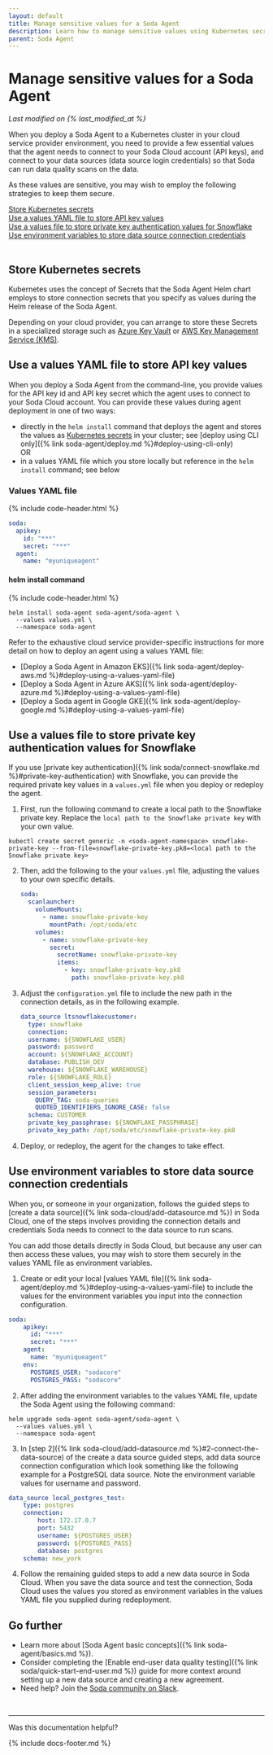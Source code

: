 ```yaml
---
layout: default
title: Manage sensitive values for a Soda Agent
description: Learn how to manage sensitive values using Kubernetes secrets and environment variables.
parent: Soda Agent
---
```


# Manage sensitive values for a Soda Agent
*Last modified on {% last_modified_at %}*

When you deploy a Soda Agent to a Kubernetes cluster in your cloud service provider environment, you need to provide a few essential values that the agent needs to connect to your Soda Cloud account (API keys), and connect to your data sources (data source login credentials) so that Soda can run data quality scans on the data.

As these values are sensitive, you may wish to employ the following strategies to keep them secure.

[Store Kubernetes secrets](#store-kubernetes-secrets)<br />
[Use a values YAML file to store API key values](#use-a-values-yaml-file-to-store-api-key-values)<br />
[Use a values file to store private key authentication values for Snowflake](#use-a-values-file-to-store-private-key-authentication-values-for-snowflake)<br />
[Use environment variables to store data source connection credentials](#use-environment-variables-to-store-data-source-connection-credentials)<br />
<br />

## Store Kubernetes secrets

Kubernetes uses the concept of Secrets that the Soda Agent Helm chart employs to store connection secrets that you specify as values during the Helm release of the Soda Agent. 

Depending on your cloud provider, you can arrange to store these Secrets in a specialized storage such as <a href="https://learn.microsoft.com/en-us/azure/key-vault/general/basic-concepts" target="_blank">Azure Key Vault</a> or <a href="https://docs.aws.amazon.com/kms/latest/developerguide/overview.html" target="_blank">AWS Key Management Service (KMS)</a>.

## Use a values YAML file to store API key values 

When you deploy a Soda Agent from the command-line, you provide values for the API key id and API key secret which the agent uses to connect to your Soda Cloud account. You can provide these values during agent deployment in one of two ways:
* directly in the `helm install` command that deploys the agent and stores the values as <a href="https://kubernetes.io/docs/concepts/configuration/secret/" target="_blank">Kubernetes secrets</a> in your cluster; see [deploy using CLI only]({% link soda-agent/deploy.md %}#deploy-using-cli-only)<br />
OR
* in a values YAML file which you store locally but reference in the `helm install` command; see below

### Values YAML file
{% include code-header.html %}
```yaml
soda:
  apikey:
    id: "***"
    secret: "***"
  agent:
    name: "myuniqueagent"
```

#### helm install command
{% include code-header.html %}
```shell
helm install soda-agent soda-agent/soda-agent \
  --values values.yml \
  --namespace soda-agent
```

Refer to the exhaustive cloud service provider-specific instructions for more detail on how to deploy an agent using a values YAML file:
* [Deploy a Soda Agent in Amazon EKS]({% link soda-agent/deploy-aws.md %}#deploy-using-a-values-yaml-file)
* [Deploy a Soda Agent in Azure AKS]({% link soda-agent/deploy-azure.md %}#deploy-using-a-values-yaml-file)
* [Deploy a Soda agent in Google GKE]({% link soda-agent/deploy-google.md %}#deploy-using-a-values-yaml-file)


## Use a values file to store private key authentication values for Snowflake

If you use [private key authentication]({% link soda/connect-snowflake.md %}#private-key-authentication) with Snowflake, you can provide the required private key values in a `values.yml` file when you deploy or redeploy the agent.

1. First, run the following command to create a local path to the Snowflake private key. Replace the `local path to the Snowflake private key` with your own value.
```shell
kubectl create secret generic -n <soda-agent-namespace> snowflake-private-key --from-file=snowflake-private-key.pk8=<local path to the Snowflake private key>
```
2. Then, add the following to the your `values.yml` file, adjusting the values to your own specific details.
    ```yaml
    soda:
      scanlauncher:
        volumeMounts:
          - name: snowflake-private-key
            mountPath: /opt/soda/etc
        volumes:
          - name: snowflake-private-key
            secret:
              secretName: snowflake-private-key
              items:
                - key: snowflake-private-key.pk8
                  path: snowflake-private-key.pk8
    ```
3. Adjust the `configuration.yml` file to include the new path in the connection details, as in the following example.
    ```yaml
    data_source ltsnowflakecustomer:
      type: snowflake
      connection:
      username: ${SNOWFLAKE_USER}
      password: password
      account: ${SNOWFLAKE_ACCOUNT}
      database: PUBLISH_DEV
      warehouse: ${SNOWFLAKE_WAREHOUSE}
      role: ${SNOWFLAKE_ROLE}
      client_session_keep_alive: true
      session_parameters:
        QUERY_TAG: soda-queries
        QUOTED_IDENTIFIERS_IGNORE_CASE: false
      schema: CUSTOMER
      private_key_passphrase: ${SNOWFLAKE_PASSPHRASE}
      private_key_path: /opt/soda/etc/snowflake-private-key.pk8
    ```
4. Deploy, or redeploy, the agent for the changes to take effect.

## Use environment variables to store data source connection credentials

When you, or someone in your organization, follows the guided steps to [create a data source]({% link soda-cloud/add-datasource.md %}) in Soda Cloud, one of the steps involves providing the connection details and credentials Soda needs to connect to the data source to run scans. 

You can add those details directly in Soda Cloud, but because any user can then access these values, you may wish to store them securely in the values YAML file as environment variables. 

1. Create or edit your local [values YAML file]({% link soda-agent/deploy.md %}#deploy-using-a-values-yaml-file) to include the values for the environment variables you input into the connection configuration. 
```yaml
soda:
    apikey:
      id: "***"
      secret: "***"
    agent:
      name: "myuniqueagent"
    env:
      POSTGRES_USER: "sodacore"
      POSTGRES_PASS: "sodacore"
```
2. After adding the environment variables to the values YAML file, update the Soda Agent using the following command:
```shell
helm upgrade soda-agent soda-agent/soda-agent \
  --values values.yml \
  --namespace soda-agent
```
3. In [step 2]({% link soda-cloud/add-datasource.md %}#2-connect-the-data-source) of the create a data source guided steps, add data source connection configuration which look something like the following example for a PostgreSQL data source. Note the environment variable values for username and password.
```yaml
data_source local_postgres_test:
    type: postgres
    connection:
        host: 172.17.0.7
        port: 5432
        username: ${POSTGRES_USER}
        password: ${POSTGRES_PASS}
        database: postgres
    schema: new_york
```
4. Follow the remaining guided steps to add a new data source in Soda Cloud. When you save the data source and test the connection, Soda Cloud uses the values you stored as environment variables in the values YAML file you supplied during redeployment.


## Go further

* Learn more about [Soda Agent basic concepts]({% link soda-agent/basics.md %}).
* Consider completing the [Enable end-user data quality testing]({% link soda/quick-start-end-user.md %}) guide for more context around setting up a new data source and creating a new agreement.
* Need help? Join the <a href="https://community.soda.io/slack" target="_blank"> Soda community on Slack</a>.
<br />

---

Was this documentation helpful?

<!-- LikeBtn.com BEGIN -->
<span class="likebtn-wrapper" data-theme="tick" data-i18n_like="Yes" data-ef_voting="grow" data-show_dislike_label="true" data-counter_zero_show="true" data-i18n_dislike="No"></span>
<script>(function(d,e,s){if(d.getElementById("likebtn_wjs"))return;a=d.createElement(e);m=d.getElementsByTagName(e)[0];a.async=1;a.id="likebtn_wjs";a.src=s;m.parentNode.insertBefore(a, m)})(document,"script","//w.likebtn.com/js/w/widget.js");</script>
<!-- LikeBtn.com END -->

{% include docs-footer.md %}